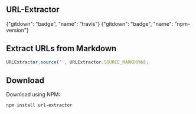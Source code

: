 ## URL-Extractor

{"gitdown": "badge", "name": "travis"}
{"gitdown": "badge", "name": "npm-version"}

## Extract URLs from Markdown

```js
URLExtractor.source('', URLExtractor.SOURCE_MARKDOWN);
```

## Download

Download using NPM:

```sh
npm install url-extractor
```